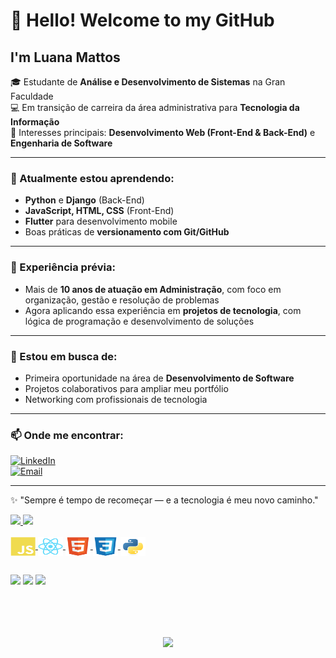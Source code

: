 # 👋 Hello! Welcome to my GitHub  

## I'm Luana Mattos  

🎓 Estudante de **Análise e Desenvolvimento de Sistemas** na Gran Faculdade  
💻 Em transição de carreira da área administrativa para **Tecnologia da Informação**  
🚀 Interesses principais: **Desenvolvimento Web (Front-End & Back-End)** e **Engenharia de Software**  

---

### 🌱 Atualmente estou aprendendo:
- **Python** e **Django** (Back-End)  
- **JavaScript, HTML, CSS** (Front-End)  
- **Flutter** para desenvolvimento mobile  
- Boas práticas de **versionamento com Git/GitHub**  

---

### 🔭 Experiência prévia:
- Mais de **10 anos de atuação em Administração**, com foco em organização, gestão e resolução de problemas  
- Agora aplicando essa experiência em **projetos de tecnologia**, com lógica de programação e desenvolvimento de soluções  

---

### 👯 Estou em busca de:
- Primeira oportunidade na área de **Desenvolvimento de Software**  
- Projetos colaborativos para ampliar meu portfólio  
- Networking com profissionais de tecnologia  

---

### 📫 Onde me encontrar:
[![LinkedIn](https://img.shields.io/badge/LinkedIn-0A66C2?style=for-the-badge&logo=linkedin&logoColor=white)](https://www.linkedin.com/in/luanamattos/)  
[![Email](https://img.shields.io/badge/Email-D14836?style=for-the-badge&logo=gmail&logoColor=white)](mailto:luana.mattos@email.com)  

---

✨ "Sempre é tempo de recomeçar — e a tecnologia é meu novo caminho." 
<div>
  <a href="https://beacons.ai/luanamattos">
  <img height="180" src="https://github-readme-stats.vercel.app/api?username=LuanaMattos&show_icons=true&theme=ambient_gradient#gh-dark-mode-only"/>
  <img height="180" src="https://github-readme-stats.vercel.app/api/top-langs/?username=LuanaMattos&layout=compact&langs_count-16&theme=ambient_gradient#gh-dark-mode-only"/>
<div>
    
<div style="display: inline_block"><br>
  <img align="center" alt="Rafa-Js" height="30" width="40" src="https://raw.githubusercontent.com/devicons/devicon/master/icons/javascript/javascript-plain.svg">
  <img align="center" alt="Rafa-React" height="30" width="40" src="https://raw.githubusercontent.com/devicons/devicon/master/icons/react/react-original.svg">
  <img align="center" alt="Rafa-HTML" height="30" width="40" src="https://raw.githubusercontent.com/devicons/devicon/master/icons/html5/html5-original.svg">
  <img align="center" alt="Rafa-CSS" height="30" width="40" src="https://raw.githubusercontent.com/devicons/devicon/master/icons/css3/css3-original.svg">
  <img align="center" alt="Rafa-Python" height="30" width="40" src="https://raw.githubusercontent.com/devicons/devicon/master/icons/python/python-original.svg">
</div>

##
 
<div> 
  <a href="https://instagram.com/luanamattos13" target="_blank"><img src="https://img.shields.io/badge/-Instagram-%23E4405F?style=for-the-badge&logo=instagram&logoColor=white" target="_blank"></a>
  <a href = "mailto:luanamattospt@gmail.com"><img src="https://img.shields.io/badge/-Gmail-%23333?style=for-the-badge&logo=gmail&logoColor=white" target="_blank"></a>
   <a href="https://www.linkedin.com/in/luana-souza-mattos/" target="_blank"><img src="https://img.shields.io/badge/-LinkedIn-%230077B5?style=for-the-badge&logo=linkedin&logoColor=white" target="_blank"></a> 
</div>

 <br><br><br>
<p align="center"> <img align="center" src="https://profile-counter.glitch.me/LuanaMattos/count.svg">
